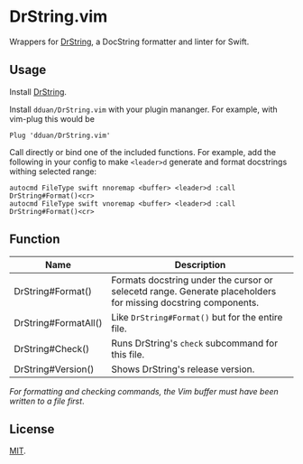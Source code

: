 # DrString.vim

Wrappers for [DrString][], a DocString formatter and linter for Swift.

[DrString]: https://github.com/dduan/DrString

## Usage

Install [DrString](https://github.com/dduan/DrString/blob/master/Documentation/GettingStarted.md#install).

Install `dduan/DrString.vim` with your plugin mananger. For example, with
vim-plug this would be

```vim
Plug 'dduan/DrString.vim'
```

Call directly or bind one of the included functions. For example, add the
following in your config to make `<leader>d` generate and format docstrings
withing selected range:

```vim
autocmd FileType swift nnoremap <buffer> <leader>d :call DrString#Format()<cr>
autocmd FileType swift vnoremap <buffer> <leader>d :call DrString#Format()<cr>
```

## Function


| Name | Description |
| ---- | ----------- |
| DrString#Format() | Formats docstring under the cursor or selecetd range. Generate placeholders for missing docstring components. |
| DrString#FormatAll() | Like `DrString#Format()` but for the entire file. |
| DrString#Check() | Runs DrString's `check` subcommand for this file. |
| DrString#Version() | Shows DrString's release version. |

_For formatting and checking commands, the Vim buffer must have been written to
a file first_.

## License

[MIT](LICENSE.md).
